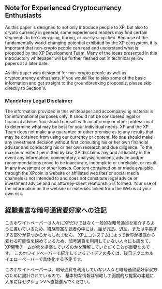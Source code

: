## Note for Experienced Cryptocurrency Enthusiasts
As this paper is designed to not only introduce people to XP, but also to crypto currency in general, some experienced readers may find certain segments to be slow-going, boring, or overly simplified.
Because of the fundamentally world-changing potential exhibited by the XP ecosystem, it is important that non-crypto people can read and understand what is proposed by the XP Development Team.
Many of the ideas presented in this introductory whitepaper will be further fleshed out in technical yellow papers at a later date.

As this paper was designed for non-crypto people as well as cryptocurrency enthusiasts,
if you would like to skip some of the basic information and get straight to the groundbreaking proposals, please skip directly to Section V.

### Mandatory Legal Disclaimer
The information provided in this whitepaper and accompanying material is for informational purposes only.
It should not be considered legal or financial advice.
You should consult with an attorney or other professional to determine what may be best for your individual needs.
XP and the XP Team does not make any guarantee or other promise as to any results that may be obtained from using our currency or content.
No one should make any investment decision without first consulting his or her own financial advisor and conducting his or her own research and due diligence.
To the maximum extent permitted by law, XP disclaims any and all liability in the event any information, commentary, analysis, opinions, advice and/or recommendations prove to be inaccurate, incomplete or unreliable, or result in any investment or other losses.
Content contained on or made available through the XPcoin.io website or affiliated websites or social media channels is not intended to and does not constitute legal advice or investment advice and no attorney-client relationship is formed.
Your use of the information on the website or materials linked from the Web is at your own risk.

## 経験豊富な暗号通貨愛好家への注記
このホワイトペーパーは人々にXPだけではなく一般的な暗号通貨を紹介するように書いているため、経験豊富な読者の中には、話が冗長、退屈、または平易すぎる部分が見つかるかもしれません。
XPエコシステムによって世界が根底から変わる可能性を秘めているため、暗号通貨を利用していない人々にも読めて、XP開発チームが何を提案しているのかを理解していただくことが重要なのです。
このホワイトペーパーで紹介しているアイデアの多くは、後日テクニカルイエローペーパーで具体化する予定です。

このホワイトペーパーは、暗号通貨を利用していない人々と暗号通貨愛好家双方のために設計されているので、
基本的な情報は省略して画期的な提案の本題に入るにはセクションVへ直接進んでください。
